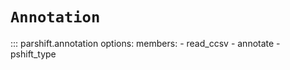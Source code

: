 # `Annotation`

::: parshift.annotation
    options:
        members:
            - read_ccsv
            - annotate
            - pshift_type
